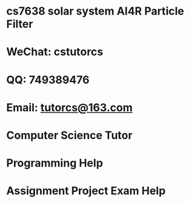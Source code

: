 # cs7638 solar system AI4R Particle Filter
# WeChat: cstutorcs

# QQ: 749389476

# Email: tutorcs@163.com

# Computer Science Tutor

# Programming Help

# Assignment Project Exam Help
